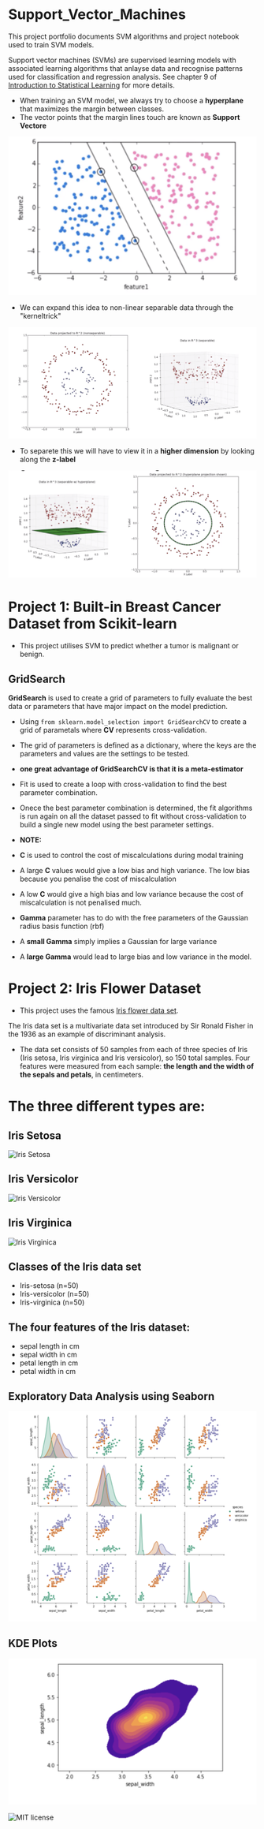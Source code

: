 # Support_Vector_Machines
 This project portfolio documents SVM algorithms and project notebook used to train SVM models.

 Support vector machines (SVMs) are supervised learning models with associated learning algorithms that anlayse data and recognise patterns used for classification and regression analysis. See chapter 9 of [Introduction to Statistical Learning](http://faculty.marshall.usc.edu/gareth-james/ISL/ISLR%20Seventh%20Printing.pdf) for more details.

 - When training an SVM model, we always try to choose a **hyperplane** that maximizes the margin between classes.
 - The vector points that the margin lines touch are known as **Support Vectore**

 ![SV_lines](./images/SV_lines.png)

- We can expand this idea to non-linear separable data through the "kerneltrick"

![SV_3D_viz](./images/3D_planes.png)

- To separete this we will have to view it in a **higher dimension** by looking along the **z-label**

![SV_3D_viz_plane](./images/3D_plane_lines.png)

# Project 1: Built-in Breast Cancer Dataset from Scikit-learn
- This project utilises SVM to predict whether a tumor is malignant or benign.

## GridSearch 
**GridSearch** is used to create a grid of parameters to fully evaluate the best data or parameters that have major impact on the model prediction.

- Using `from sklearn.model_selection import GridSearchCV` to create a grid of parametals where **CV** represents cross-validation.
- The grid of parameters is defined as a dictionary, where the keys are the parameters and values are the settings to be tested.

- **one great advantage of GridSearchCV is that it is a meta-estimator**
- Fit is used to create a loop with cross-validation to find the best parameter combination.
- Onece the best parameter combination is determined, the fit algorithms is run again on all the dataset passed to fit without cross-validation to build a single new model using the best parameter settings.

- **NOTE:**
- **C** is used to control the cost of miscalculations during modal training
- A large **C** values would give a low bias and high variance. The low bias because you penalise the cost of miscalculation
- A low **C** would give a high bias and low variance because the cost of miscalculation is not penalised much.
- **Gamma** parameter has to do with the free parameters of the Gaussian radius basis function (rbf)
- A **small Gamma** simply implies a Gaussian for large variance 
- A **large Gamma** would lead to large bias and low variance in the model.



# Project 2: Iris Flower Dataset 

- This project uses the famous [Iris flower data set](http://en.wikipedia.org/wiki/Iris_flower_data_set). 

The Iris data set is a multivariate data set introduced by Sir Ronald Fisher in the 1936 as an example of discriminant analysis.

- The data set consists of 50 samples from each of three species of Iris (Iris setosa, Iris virginica and Iris versicolor), so 150 total samples. Four features were measured from each sample: **the length and the width of the sepals and petals**, in centimeters.

# The three different types are:

## Iris Setosa

<img src="http://upload.wikimedia.org/wikipedia/commons/5/56/Kosaciec_szczecinkowaty_Iris_setosa.jpg" alt="Iris Setosa" width="300"/>


## Iris Versicolor
<img src="http://upload.wikimedia.org/wikipedia/commons/4/41/Iris_versicolor_3.jpg" alt="Iris Versicolor" width="300"/>

## Iris Virginica

<img src="http://upload.wikimedia.org/wikipedia/commons/9/9f/Iris_virginica.jpg" alt="Iris Virginica" width="300"/>


## Classes of the Iris data set


 - Iris-setosa (n=50)
 - Iris-versicolor (n=50)
 - Iris-virginica (n=50)

## The four features of the Iris dataset:

 - sepal length in cm
 - sepal width in cm
 - petal length in cm
 - petal width in cm

## Exploratory Data Analysis using Seaborn

![SV_Iris_EDA](./images/EDA.png)

## KDE Plots

![SV_Iris_KDE](./images/kdeplot.png)



![MIT license](https://img.shields.io/badge/License-MIT-blue.svg)